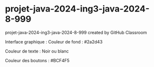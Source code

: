 # projet-java-2024-ing3-java-2024-8-999
projet-java-2024-ing3-java-2024-8-999 created by GitHub Classroom


Interface graphique : 
Couleur de fond : #2a2d43

Couleur de texte : Noir ou blanc

Couleur des boutons : #BCF4F5
